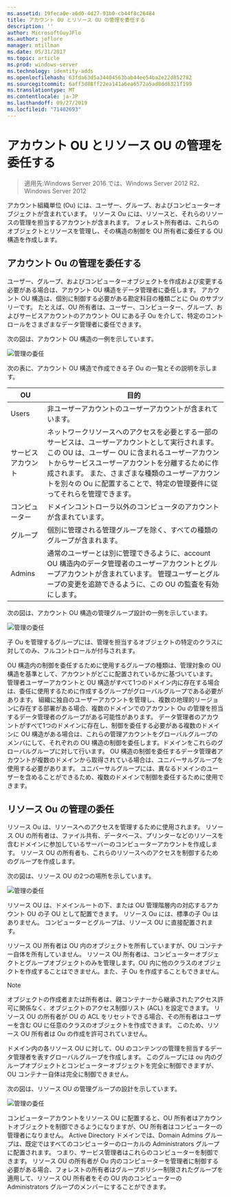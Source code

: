```yaml
---
ms.assetid: 19feca0e-a6d0-4d27-93b0-cb44f8c26484
title: アカウント OU とリソース OU の管理を委任する
description: ''
author: MicrosoftGuyJFlo
ms.author: joflore
manager: mtillman
ms.date: 05/31/2017
ms.topic: article
ms.prod: windows-server
ms.technology: identity-adds
ms.openlocfilehash: 63fda63d5a34404563bab44ee54ba2e22d852782
ms.sourcegitcommit: 6aff3d88ff22ea141a6ea6572a5ad8dd6321f199
ms.translationtype: MT
ms.contentlocale: ja-JP
ms.lasthandoff: 09/27/2019
ms.locfileid: "71402693"
---
```

# <a name="delegating-administration-of-account-ous-and-resource-ous"></a>アカウント OU とリソース OU の管理を委任する

>適用先:Windows Server 2016 では、Windows Server 2012 R2、Windows Server 2012

アカウント組織単位 (Ou) には、ユーザー、グループ、およびコンピューターオブジェクトが含まれています。 リソース Ou には、リソースと、それらのリソースの管理を担当するアカウントが含まれます。 フォレスト所有者は、これらのオブジェクトとリソースを管理し、その構造の制御を OU 所有者に委任する OU 構造を作成します。  
  
## <a name="delegating-administration-of-account-ous"></a>アカウント Ou の管理を委任する  
ユーザー、グループ、およびコンピューターオブジェクトを作成および変更する必要がある場合は、アカウント OU 構造をデータ管理者に委任します。 アカウント OU 構造は、個別に制御する必要がある勘定科目の種類ごとに Ou のサブツリーです。 たとえば、OU 所有者は、ユーザー、コンピューター、グループ、およびサービスアカウントのアカウント OU にある子 Ou を介して、特定のコントロールをさまざまなデータ管理者に委任できます。  
  
次の図は、アカウント OU 構造の一例を示しています。  
  
![管理の委任](media/Delegating-Administration-of-Account-OUs-and-Resource-OUs/66d38fbe-e8eb-42d7-abab-9526243bf6d9.gif)  
  
次の表に、アカウント OU 構造で作成できる子 Ou の一覧とその説明を示します。  
  
|OU|目的|  
|------|-----------|  
|Users|非ユーザーアカウントのユーザーアカウントが含まれています。|  
|サービス アカウント|ネットワークリソースへのアクセスを必要とする一部のサービスは、ユーザーアカウントとして実行されます。 この OU は、ユーザー OU に含まれるユーザーアカウントからサービスユーザーアカウントを分離するために作成されます。 また、さまざまな種類のユーザーアカウントを別々の Ou に配置することで、特定の管理要件に従ってそれらを管理できます。|  
|コンピューター|ドメインコントローラ以外のコンピュータのアカウントが含まれています。|  
|グループ|個別に管理される管理グループを除く、すべての種類のグループが含まれます。|  
|Admins|通常のユーザーとは別に管理できるように、account OU 構造内のデータ管理者のユーザーアカウントとグループアカウントが含まれています。 管理ユーザーとグループの変更を追跡できるように、この OU の監査を有効にします。|  
  
次の図は、アカウント OU 構造の管理グループ設計の一例を示しています。  
  
![管理の委任](media/Delegating-Administration-of-Account-OUs-and-Resource-OUs/be2cd2d2-6956-429c-a53a-369e6fe40b2b.gif)  
  
子 Ou を管理するグループには、管理を担当するオブジェクトの特定のクラスに対してのみ、フルコントロールが付与されます。  
  
OU 構造内の制御を委任するために使用するグループの種類は、管理対象の OU 構造を基準として、アカウントがどこに配置されているかに基づいています。 管理者ユーザーアカウントと OU 構造がすべて1つのドメイン内に存在する場合は、委任に使用するために作成するグループがグローバルグループである必要があります。 組織に独自のユーザーアカウントを管理し、複数の地理的リージョンに存在する部署がある場合、複数のドメインでのアカウント Ou の管理を担当するデータ管理者のグループがある可能性があります。 データ管理者のアカウントがすべて1つのドメインに存在し、制御を委任する必要がある複数のドメインに OU 構造がある場合は、これらの管理アカウントをグローバルグループのメンバにして、それぞれの OU 構造の制御を委任します。ドメインをこれらのグローバルグループに対して行います。 OU 構造の制御を委任するデータ管理者アカウントが複数のドメインから取得されている場合は、ユニバーサルグループを使用する必要があります。 ユニバーサルグループには、異なるドメインのユーザーを含めることができるため、複数のドメインで制御を委任するために使用できます。  
  
## <a name="delegating-administration-of-resource-ous"></a>リソース Ou の管理の委任  
リソース Ou は、リソースへのアクセスを管理するために使用されます。 リソース OU の所有者は、ファイル共有、データベース、プリンターなどのリソースを含むドメインに参加しているサーバーのコンピューターアカウントを作成します。 リソース OU の所有者も、これらのリソースへのアクセスを制御するためのグループを作成します。  
  
次の図は、リソース OU の2つの場所を示しています。  
  
![管理の委任](media/Delegating-Administration-of-Account-OUs-and-Resource-OUs/6667a5ce-34d6-48a9-9974-b823ba70e2af.gif)  
  
リソース OU は、ドメインルートの下、または OU 管理階層内の対応するアカウント OU の子 OU として配置できます。 リソース Ou には、標準の子 Ou はありません。 コンピューターとグループは、リソース OU に直接配置されます。  
  
リソース OU 所有者は OU 内のオブジェクトを所有していますが、OU コンテナー自体を所有していません。 リソース OU 所有者は、コンピューターオブジェクトとグループオブジェクトのみを管理します。OU 内に他のクラスのオブジェクトを作成することはできません。また、子 Ou を作成することもできません。  
  
> [!NOTE]  
> オブジェクトの作成者または所有者は、親コンテナーから継承されたアクセス許可に関係なく、オブジェクトのアクセス制御リスト (ACL) を設定できます。 リソース OU の所有者が OU の ACL をリセットできる場合、その所有者はユーザーを含む OU に任意のクラスのオブジェクトを作成できます。 このため、リソース OU 所有者は Ou の作成を許可されていません。  
  
ドメイン内の各リソース OU に対して、OU のコンテンツの管理を担当するデータ管理者を表すグローバルグループを作成します。 このグループには ou 内のグループオブジェクトとコンピューターオブジェクトを完全に制御できますが、OU コンテナー自体は完全に制御できません。  
  
次の図は、リソース OU の管理グループの設計を示しています。  
  
![管理の委任](media/Delegating-Administration-of-Account-OUs-and-Resource-OUs/8a3f7714-a3bf-43f7-b999-6070543248b0.gif)  
  
コンピューターアカウントをリソース OU に配置すると、OU 所有者はアカウントオブジェクトを制御できるようになりますが、OU 所有者はコンピューターの管理者になりません。 Active Directory ドメインでは、Domain Admins グループは、既定ではすべてのコンピューターのローカルの Administrators グループに配置されます。 つまり、サービス管理者はこれらのコンピューターを制御できます。 リソース OU の所有者が Ou 内のコンピューターを管理者に制御する必要がある場合、フォレストの所有者はグループポリシー制限されたグループを適用して、リソース OU 所有者をその OU 内のコンピューターの Administrators グループのメンバーにすることができます。  
  


